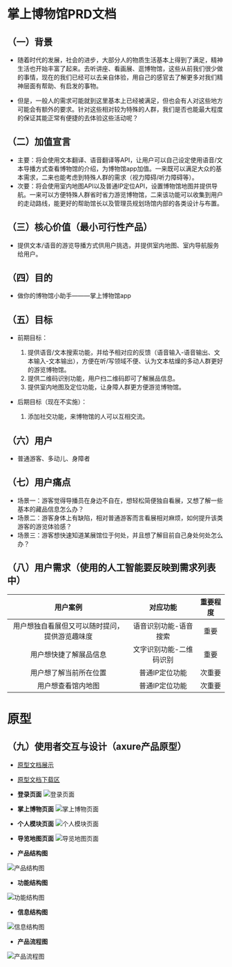 # 掌上博物馆PRD文档
## （一）背景

- 随着时代的发展，社会的进步，大部分人的物质生活基本上得到了满足，精神生活也开始丰富了起来。去听讲座、看画展、逛博物馆，这些从前我们很少做的事情，现在的我们已经可以去亲自体验，用自己的感官去了解更多对我们精神层面有帮助、有启发的事物。

- 但是，一般人的需求可能就到这里基本上已经被满足，但也会有人对这些地方可能会有额外的要求。针对这些相对较为特殊的人群，我们是否也能最大程度的保证其能正常有便捷的去体验这些活动呢？

## （二）加值宣言

- 主要：将会使用文本翻译、语音翻译等API，让用户可以自己设定使用语音/文本导播方式查看博物馆的介绍，为博物馆app加值。一来既可以满足大众的基本需求，二来也能考虑到特殊人群的需求（视力障碍/听力障碍等）。
- 次要：将会使用室内地图API以及普通IP定位API，设置博物馆地图并提供导航。一来可以方便特殊人群省时省力游览博物馆，二来该功能可以收集到用户的走动路线，能更好的帮助馆长以及管理员规划场馆内部的各类设计与布置。

## （三）核心价值（最小可行性产品）

- 提供文本/语音的游览导播方式供用户挑选，并提供室内地图、室内导航服务给用户。

## （四）目的

- 做你的博物馆小助手———掌上博物馆app

## （五）目标
- 前期目标：
  1. 提供语音/文本搜索功能，并给予相对应的反馈（语音输入-语音输出、文本输入-文本输出），方便在听/写领域不便、认为文本枯燥的多动人群更好的游览博物馆。
  2. 提供二维码识别功能，用户扫二维码即可了解展品信息。
  3. 提供室内地图及定位功能，让身障人群更方便游览博物馆。

- 后期目标（现在不实施）：
  1. 添加社交功能，来博物馆的人可以互相交流。

## （六）用户
- 普通游客、多动儿、身障者

## （七）用户痛点
- 场景一：游客觉得导播员在身边不自在，想轻松简便独自看展，又想了解一些基本的藏品信息怎么办？
- 场景二：游客身体上有缺陷，相对普通游客而言看展相对麻烦，如何提升该类游客的游览体验感？
- 场景三：游客想快速知道某展馆位于何处，并且想了解目前自己身处何处怎么办？

## （八）用户需求（使用的人工智能要反映到需求列表中）

| 用户案例 | 对应功能 | 重要程度 |
:---:|:---:|:---:|
| 用户想独自看展但又可以随时提问，提供游览趣味度 | 语音识别功能-语音搜索 | 重要 |
| 用户想快捷了解展品信息 | 文字识别功能-二维码识别 | 重要 |
| 用户想了解当前所在位置 | 普通IP定位功能 | 次重要 |
| 用户想查看馆内地图 | 普通IP定位功能 | 次重要 |

# 原型
## （九）使用者交互与设计（axure产品原型）
- [原型文档展示](https://pl728329.github.io/museum_axure/#g=1&p=%E4%BA%A7%E5%93%81%E7%BB%93%E6%9E%84%E5%9B%BE)
- [原型文档下载区](https://github.com/PL728329/museum_axure)

- **登录页面**
![登录页面](https://github.com/PL728329/API_ML_AI_meseum/blob/master/images/%E7%99%BB%E5%BD%95%E9%A1%B5%E9%9D%A2.png)

- **掌上博物页面**
![掌上博物页面](https://github.com/PL728329/API_ML_AI_meseum/blob/master/images/%E6%8E%8C%E4%B8%8A%E5%8D%9A%E7%89%A9%E9%A1%B5%E9%9D%A2-%E4%B8%BB%E9%A1%B5%E9%9D%A2.png)

- **个人模块页面**
![个人模块页面](https://github.com/PL728329/API_ML_AI_meseum/blob/master/images/%E4%B8%AA%E4%BA%BA%E6%A8%A1%E5%9D%97%E9%A1%B5%E9%9D%A2.png)

- **导览地图页面**
![导览地图页面](https://github.com/PL728329/API_ML_AI_meseum/blob/master/images/%E5%AF%BC%E8%A7%88%E5%9C%B0%E5%9B%BE%E9%A1%B5%E9%9D%A2.png)

- **产品结构图**

![产品结构图](https://github.com/PL728329/API_ML_AI_meseum/blob/master/images/%E6%8E%8C%E4%B8%8A%E5%8D%9A%E7%89%A9%E9%A6%86-%E4%BA%A7%E5%93%81%E7%BB%93%E6%9E%84%E5%9B%BE.png)

- **功能结构图**

![功能结构图](https://github.com/PL728329/API_ML_AI_meseum/blob/master/images/%E6%8E%8C%E4%B8%8A%E5%8D%9A%E7%89%A9%E9%A6%86-%E5%8A%9F%E8%83%BD%E7%BB%93%E6%9E%84%E5%9B%BE.png)

- **信息结构图**

![信息结构图](https://github.com/PL728329/API_ML_AI_meseum/blob/master/images/%E6%8E%8C%E4%B8%8A%E5%8D%9A%E7%89%A9%E9%A6%86-%E4%BF%A1%E6%81%AF%E7%BB%93%E6%9E%84%E5%9B%BE.png)

- **产品流程图**

![产品流程图](https://github.com/PL728329/API_ML_AI_meseum/blob/master/images/%E4%BA%A7%E5%93%81%E6%B5%81%E7%A8%8B%E5%9B%BE.png)
